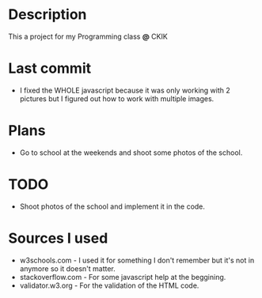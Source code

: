 # Description

This a project for my Programming class **@** CKIK

# Last commit

- I fixed the WHOLE javascript because it was only working with 2 pictures but I figured out how to work with multiple images.

# Plans

- Go to school at the weekends and shoot some photos of the school.

# TODO

- Shoot photos of the school and implement it in the code.

# Sources I used

- w3schools.com - I used it for something I don't remember but it's not in anymore so it doesn't matter.
- stackoverflow.com - For some javascript help at the beggining.
- validator.w3.org - For the validation of the HTML code.